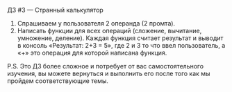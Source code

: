 ДЗ #3 — Странный калькулятор

1. Спрашиваем у пользователя 2 операнда (2 промта).
2. Написать функции для всех операций (сложение, вычитание, умножение, деление). Каждая функция считает результат и выводит в консоль «Результат: 2+3 = 5», где 2 и 3 то что ввел пользователь, а «+» это операция для которой написана функция.

P.S. Это ДЗ более сложное и потребует от вас самостоятельного изучения, вы можете вернуться и выполнить его после того как мы пройдем соответствующие темы.

